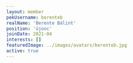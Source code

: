 ```yaml
---
layout: member
pekUsername: berenteb
realName: 'Berente Bálint'
position: 'újonc'
joinDate: 2021-04
interests: []
featuredImage: ../images/avatars/berenteb.jpg
active: true
---
```

